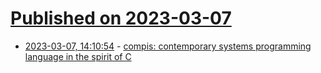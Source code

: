 # [Published on 2023-03-07](index.md)

* [2023-03-07, 14:10:54](https://lobste.rs/s/xbbuuu/compis_contemporary_systems) - [compis: contemporary systems programming language in the spirit of C](https://github.com/rsms/compis)
